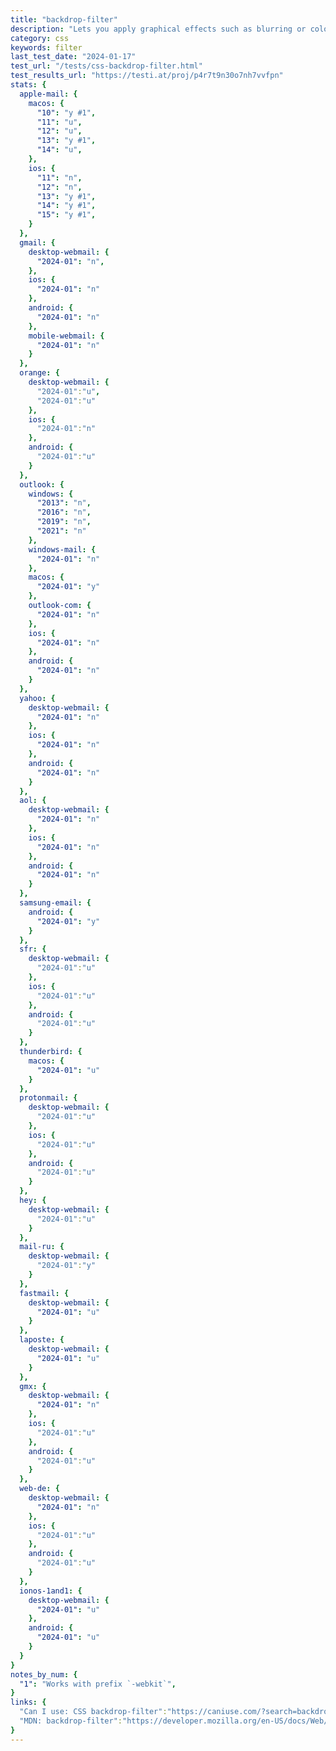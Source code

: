 ```yaml
---
title: "backdrop-filter"
description: "Lets you apply graphical effects such as blurring or color shifting to the area behind an element."
category: css
keywords: filter
last_test_date: "2024-01-17"
test_url: "/tests/css-backdrop-filter.html"
test_results_url: "https://testi.at/proj/p4r7t9n30o7nh7vvfpn"
stats: {
  apple-mail: {
    macos: {
      "10": "y #1",
      "11": "u",
      "12": "u",
      "13": "y #1",
      "14": "u",
    },
    ios: {
      "11": "n",
      "12": "n",
      "13": "y #1",
      "14": "y #1",
      "15": "y #1",
    }
  },
  gmail: {
    desktop-webmail: {
      "2024-01": "n",
    },
    ios: {
      "2024-01": "n"
    },
    android: {
      "2024-01": "n"
    },
    mobile-webmail: {
      "2024-01": "n"
    }
  },
  orange: {
    desktop-webmail: {
      "2024-01":"u",
      "2024-01":"u"
    },
    ios: {
      "2024-01":"n"
    },
    android: {
      "2024-01":"u"
    }
  },
  outlook: {
    windows: {
      "2013": "n",
      "2016": "n",
      "2019": "n",
      "2021": "n"
    },
    windows-mail: {
      "2024-01": "n"
    },
    macos: {
      "2024-01": "y"
    },
    outlook-com: {
      "2024-01": "n"
    },
    ios: {
      "2024-01": "n"
    },
    android: {
      "2024-01": "n"
    }
  },
  yahoo: {
    desktop-webmail: {
      "2024-01": "n"
    },
    ios: {
      "2024-01": "n"
    },
    android: {
      "2024-01": "n"
    }
  },
  aol: {
    desktop-webmail: {
      "2024-01": "n"
    },
    ios: {
      "2024-01": "n"
    },
    android: {
      "2024-01": "n"
    }
  },
  samsung-email: {
    android: {
      "2024-01": "y"
    }
  },
  sfr: {
    desktop-webmail: {
      "2024-01":"u"
    },
    ios: {
      "2024-01":"u"
    },
    android: {
      "2024-01":"u"
    }
  },
  thunderbird: {
    macos: {
      "2024-01": "u"
    }
  },
  protonmail: {
    desktop-webmail: {
      "2024-01":"u"
    },
    ios: {
      "2024-01":"u"
    },
    android: {
      "2024-01":"u"
    }
  },
  hey: {
    desktop-webmail: {
      "2024-01":"u"
    }
  },
  mail-ru: {
    desktop-webmail: {
      "2024-01":"y"
    }
  },
  fastmail: {
    desktop-webmail: {
      "2024-01": "u"
    }
  },
  laposte: {
    desktop-webmail: {
      "2024-01": "u"
    }
  },
  gmx: {
    desktop-webmail: {
      "2024-01": "n"
    },
    ios: {
      "2024-01":"u"
    },
    android: {
      "2024-01":"u"
    }
  },
  web-de: {
    desktop-webmail: {
      "2024-01": "n"
    },
    ios: {
      "2024-01":"u"
    },
    android: {
      "2024-01":"u"
    }
  },
  ionos-1and1: {
    desktop-webmail: {
      "2024-01": "u"
    },
    android: {
      "2024-01": "u"
    }
  }
}
notes_by_num: {
  "1": "Works with prefix `-webkit`",
}
links: {
  "Can I use: CSS backdrop-filter":"https://caniuse.com/?search=backdrop-filter",
  "MDN: backdrop-filter":"https://developer.mozilla.org/en-US/docs/Web/CSS/backdrop-filter"
}
---
```

